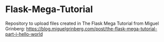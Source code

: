 # Flask-Mega-Tutorial

Repository to upload files created in The Flask Mega Tutorial from Miguel Grinberg: 
https://blog.miguelgrinberg.com/post/the-flask-mega-tutorial-part-i-hello-world